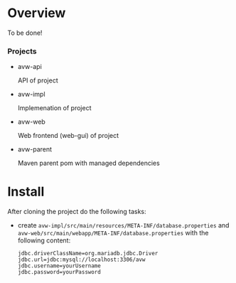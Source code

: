 # Overview
To be done!

### Projects

* avw-api

  API of project
  
* avw-impl

  Implemenation of project
  
* avw-web

  Web frontend (web-gui) of project
  
* avw-parent

  Maven parent pom with managed dependencies
  

# Install

After cloning the project do the following tasks:

* create `avw-impl/src/main/resources/META-INF/database.properties` and `avw-web/src/main/webapp/META-INF/database.properties` with the following content:

   ```
  jdbc.driverClassName=org.mariadb.jdbc.Driver
  jdbc.url=jdbc:mysql://localhost:3306/avw
  jdbc.username=yourUsername
  jdbc.password=yourPassword

  ```
    
